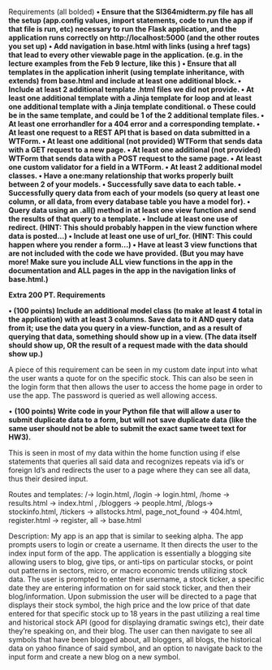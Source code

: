 Requirements (all bolded)
**• Ensure that the SI364midterm.py file has all the setup (app.config values, import statements, code to run the app if that file is run, etc) necessary to run the Flask application, and the application runs correctly on http://localhost:5000 (and the other routes you set up) 
•	  Add navigation in base.html with links (using a href tags) that lead to every other viewable page in the application. (e.g. in the lecture examples from the Feb 9 lecture, like this ) 
•	  Ensure that all templates in the application inherit (using template inheritance, with extends) from base.html and include at least one additional block. 
•	  Include at least 2 additional template .html files we did not provide. 
•	  At least one additional template with a Jinja template for loop and at least one additional template with a Jinja template conditional.
o	These could be in the same template, and could be 1 of the 2 additional template files.
•	  At least one errorhandler for a 404 error and a corresponding template.
•	  At least one request to a REST API that is based on data submitted in a WTForm.
•	  At least one additional (not provided) WTForm that sends data with a GET request to a new page.
•	  At least one additional (not provided) WTForm that sends data with a POST request to the same page.
•	  At least one custom validator for a field in a WTForm.
•	  At least 2 additional model classes.
•	  Have a one:many relationship that works properly built between 2 of your models.
•	  Successfully save data to each table.
•	  Successfully query data from each of your models (so query at least one column, or all data, from every database table you have a model for).
•	  Query data using an .all() method in at least one view function and send the results of that query to a template.
•	  Include at least one use of redirect. (HINT: This should probably happen in the view function where data is posted...)
•	  Include at least one use of url_for. (HINT: This could happen where you render a form...)
•	  Have at least 3 view functions that are not included with the code we have provided. (But you may have more! Make sure you include ALL view functions in the app in the documentation and ALL pages in the app in the navigation links of base.html.)**

**Extra 200 PT. Requirements**

**•	(100 points) Include an additional model class (to make at least 4 total in the application) with at least 3 columns. Save data to it AND query data from it; use the data you query in a view-function, and as a result of querying that data, something should show up in a view. (The data itself should show up, OR the result of a request made with the data should show up.)**

A piece of this requirement can be seen in my custom date input into what the user wants a quote for on the specific stock. This can also be seen in the login form that then allows the user to access the home page in order to use the app. The password is queried as well allowing access.

•	**(100 points) Write code in your Python file that will allow a user to submit duplicate data to a form, but will not save duplicate data (like the same user should not be able to submit the exact same tweet text for HW3).**

This is seen in most of my data within the home function using if else statements that queries all said data and recognizes repeats via id’s or foreign Id’s and redirects the user to a page where they can see all data, thus their desired input. 

Routes and templates: 
/-> login.html, /login -> login.html,  /home -> results.html -> index.html ,  /bloggers -> people.html,  /blogs-> stockinfo.html,  /tickers -> allstocks.html, page_not_found -> 404.html, register.html -> register, all -> base.html

Description: 
My app is an app that is similar to seeking alpha. The app prompts users to login or create a username. It then directs the user to the index input form of the app. The application is essentially a blogging site allowing users to blog, give tips, or anti-tips on particular stocks, or point out patterns in sectors, micro, or macro economic trends utilizing stock data. The user is prompted to enter their username, a stock ticker, a specific date they are entering information on for said stock ticker, and then their blog/information. Upon submission the user will be directed to a page that displays their stock symbol, the high price and the low price of that date entered for that specific stock up to 18 years in the past utilizing a real time and historical stock API (good for displaying dramatic swings etc), their date they’re speaking on, and their blog. The user can then navigate to see all symbols that have been blogged about, all bloggers, all blogs, the historical data on yahoo finance of said symbol, and an option to navigate back to the input form and create a new blog on a new symbol. 
